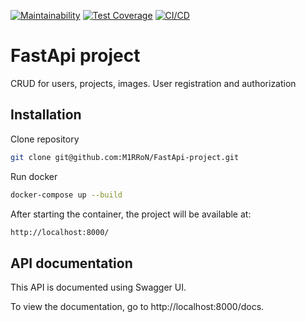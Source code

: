 [![Maintainability](https://api.codeclimate.com/v1/badges/cfc3b158e496d4cd1434/maintainability)](https://codeclimate.com/github/M1RRoN/FastApi-project/maintainability)
[![Test Coverage](https://api.codeclimate.com/v1/badges/cfc3b158e496d4cd1434/test_coverage)](https://codeclimate.com/github/M1RRoN/FastApi-project/test_coverage)
[![CI/CD](https://github.com/M1RRoN/FastApi-project/workflows/CI-CD/badge.svg)](https://github.com/M1RRoN/FastApi-project/actions)
# FastApi project

CRUD for users, projects, images. User registration and authorization 

## Installation

Clone repository
```bash
git clone git@github.com:M1RRoN/FastApi-project.git
```
Run docker
```bash
docker-compose up --build
```
After starting the container, the project will be available at:
```bash
http://localhost:8000/
```

## API documentation
This API is documented using Swagger UI.

To view the documentation, go to http://localhost:8000/docs.
